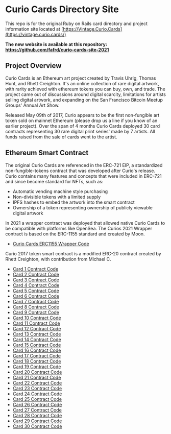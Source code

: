 # Curio Cards Directory Site

This repo is for the original Ruby on Rails card directory and project information site located at [https://Vintage.Curio.Cards](https://vintage.curio.cards/)

**The new website is available at this repository: https://github.com/fafrd/curio-cards-site-2021**

## Project Overview

Curio Cards is an Ethereum art project created by Travis Uhrig, Thomas Hunt, and Rhett Creighton. It's an online collection of rare digital artwork, with rarity achieved with ethereum tokens you can buy, own, and trade. The project came out of discussions around digital scarcity, limitations for artists selling digital artwork, and expanding on the San Francisco Bitcoin Meetup Groups' Annual Art Show.

Released May 09th of 2017, Curio appears to be the first non-fungible art token sold on mainnet Ethereum (please drop us a line if you know of an earlier project). Over the span of 4 months Curio Cards deployed 30 card contracts representing 30 rare digital print series' made by 7 artists. All funds raised from the sale of cards went to the artist.

## Ethereum Smart Contract

The original Curio Cards are referenced in the ERC-721 EIP, a standardized non-fungible-tokens contract that was developed after Curio's release. Curio contains many features and concepts that were included in ERC-721 and since become standard for NFTs, such as:

- Automatic vending machine style purchasing
- Non-divisible tokens with a limited supply
- IPFS hashes to embed the artwork into the smart contract
- Ownership of a token representing ownership of publicly viewable digital artwork

In 2021 a wrapper contract was deployed that allowed native Curio Cards to be compatible with platforms like OpenSea. The Curios 2021 Wrapper contract is based on the ERC-1155 standard and created by Moon.
- [Curio Cards ERC1155 Wrapper Code](https://etherscan.io/address/0x73DA73EF3a6982109c4d5BDb0dB9dd3E3783f313#code)

Curio 2017 token smart contract is a modified ERC-20 contract created by Rhett Creighton, with contribution from Michael C.
- [Card 1 Contract Code](https://etherscan.io/address/0x6Aa2044C7A0f9e2758EdAE97247B03a0D7e73d6c#code)
- [Card 2 Contract Code](https://etherscan.io/address/0xE9A6A26598B05dB855483fF5eCc5f1d0C81140c8#code)
- [Card 3 Contract Code](https://etherscan.io/address/0x3f8131B6E62472CEea9cb8Aa67d87425248a3702#code)
- [Card 4 Contract Code](https://etherscan.io/address/0x4F1694be039e447B729ab11653304232Ae143C69#code)
- [Card 5 Contract Code](https://etherscan.io/address/0x5a3D4A8575a688b53E8b270b5C1f26fd63065219#code)
- [Card 6 Contract Code](https://etherscan.io/address/0x1Ca6AC0Ce771094F0F8a383D46BF3acC9a5BF27f#code)
- [Card 7 Contract Code](https://etherscan.io/address/0x2647bd8777e0C66819D74aB3479372eA690912c3#code)
- [Card 8 Contract Code](https://etherscan.io/address/0x2FCE2713a561bB019BC5A110BE0A19d10581ee9e#code)
- [Card 9 Contract Code](https://etherscan.io/address/0xbf4Cc966F1e726087c5C55aac374E687000d4d45#code)
- [Card 10 Contract Code](https://etherscan.io/address/0x72b34d637C0d14acE58359Ef1bF472E4b4c5712#code)
- [Card 11 Contract Code](https://etherscan.io/address/0xb36c87F1f1539c5FC6f6e7b1C632e1840C9B66b4#code)
- [Card 12 Contract Code](https://etherscan.io/address/0xD15af10A258432e7227367499E785C3532b50271#code)
- [Card 13 Contract Code](https://etherscan.io/address/0x2d922712f5e99428c65b44f09Ea389373d185bB3#code)
- [Card 14 Contract Code](https://etherscan.io/address/0x0565ac44e5119a3224b897De761a46A92aA28ae8#code)
- [Card 15 Contract Code](https://etherscan.io/address/0xdb7F262237Ad8acca8922aA2c693a34D0d13e8fe#code)
- [Card 16 Contract Code](https://etherscan.io/address/0x1b63532CcB1FeE0595c7fe2Cb35cFD70ddF862Cd#code)
- [Card 17 Contract Code](https://etherscan.io/address/0xF59536290906F204C3c7918D40C1Cc5f99643d0B#code)
- [Card 18 Contract Code](https://etherscan.io/address/0xA507D9d28bbca54cBCfFad4BB770C2EA0519F4F0#code)
- [Card 19 Contract Code](https://etherscan.io/address/0xf26BC97Aa8AFE176e275Cf3b08c363f09De371fA#code)
- [Card 20 Contract Code](https://etherscan.io/address/0xD0ec99E99cE22f2487283A087614AEe37F6B1283#code)
- [Card 21 Contract Code](https://etherscan.io/address/0xB7A5a84Ff90e8Ef91250fB56c50a7bB92a6306EE#code)
- [Card 22 Contract Code](https://etherscan.io/address/0x148fF761D16632da89F3D30eF3dFE34bc50CA765#code)
- [Card 23 Contract Code](https://etherscan.io/address/0xCDE7185B5C3Ed9eA68605a960F6653AA1a5b5C6C#code)
- [Card 24 Contract Code](https://etherscan.io/address/0xE67dad99c44547B54367E3e60fc251fC45a145C6#code)
- [Card 25 Contract Code](https://etherscan.io/address/0xC7f60C2b1DBDfd511685501EDEb05C4194D67018#code)
- [Card 26 Contract Code](https://etherscan.io/address/0x1cB5BF4Be53eb141B56f7E4Bb36345a353B5488c#code)
- [Card 27 Contract Code](https://etherscan.io/address/0xfb9f3fa2502d01d43167a0a6e80be03171df407e#code)
- [Card 28 Contract Code](https://etherscan.io/address/0x59D190e8A2583C67E62eEc8dA5EA7f050d8BF27e#code)
- [Card 29 Contract Code](https://etherscan.io/address/0xD3540bCD9c2819771F9D765Edc189cBD915FEAbd#code)
- [Card 30 Contract Code](https://etherscan.io/address/0x7f5b230dc580d1e67df6ed30dee82684dd113d1f#code)
